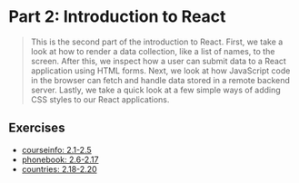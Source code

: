 # Part 2: Introduction to React

> This is the second part of the introduction to React. First, we take a look at how to render a data collection, like a list of names, to the screen. After this, we inspect how a user can submit data to a React application using HTML forms. Next, we look at how JavaScript code in the browser can fetch and handle data stored in a remote backend server. Lastly, we take a quick look at a few simple ways of adding CSS styles to our React applications.

## Exercises
- [courseinfo: 2.1-2.5](./courseinfo)
- [phonebook:    2.6-2.17](./phonebook)
- [countries:  2.18-2.20](./countries)
